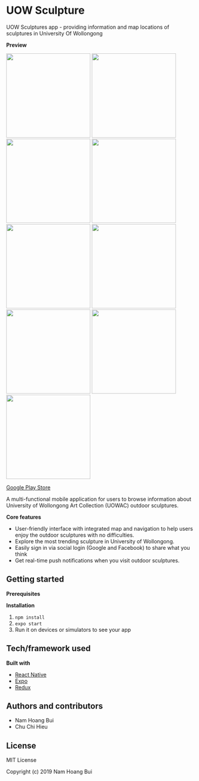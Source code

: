 # UOW Sculpture
UOW Sculptures app - providing information and map locations of sculptures in University Of Wollongong

__Preview__
<p float="left">
<img src="https://i.imgur.com/LHs9P8F.png" width="225"/>
<img src="https://i.imgur.com/MD1i4lA.png" width="225"/>
<img src="https://i.imgur.com/CQYz3ck.png" width="225"/>
<img src="https://i.imgur.com/lLrQx9c.png" width="225"/>
<img src="https://i.imgur.com/nDouabk.png" width="225"/>
<img src="https://i.imgur.com/hJBbRCW.png" width="225"/>
<img src="https://i.imgur.com/ABNdaix.png" width="225"/>
<img src="https://i.imgur.com/Tccr8He.png" width="225"/>
<img src="https://i.imgur.com/PDWLzPI.png" width="225"/>
</p>

[Google Play Store](https://play.google.com/store/apps/details?id=com.UOW.UOWSculptures)


A multi-functional mobile application for users to browse information about University of Wollongong Art Collection (UOWAC) outdoor sculptures. 

__Core features__
* User-friendly interface with integrated map and navigation to help users enjoy the outdoor sculptures with no difficulties.
* Explore the most trending sculpture in University of Wollongong.
* Easily sign in via social login (Google and Facebook) to share what you think
* Get real-time push notifications when you visit outdoor sculptures.

## Getting started

__Prerequisites__

__Installation__
1. ```npm install```
2. ```expo start ```
3. Run it on devices or simulators to see your app

## Tech/framework used
__Built with__
* [React Native](https://facebook.github.io/react-native/)
* [Expo](https://expo.io)
* [Redux](https://redux.js.org/)

## Authors and contributors
* Nam Hoang Bui
* Chu Chi Hieu

## License
MIT License

Copyright (c) 2019 Nam Hoang Bui
